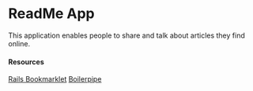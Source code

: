 ReadMe App
============================

This application enables people to share and talk about articles they find
online.

#### Resources
[Rails Bookmarklet](https://github.com/oliverfriedmann/rails-bookmarklet/)
[Boilerpipe](https://github.com/gregorym/boilerpipe)

